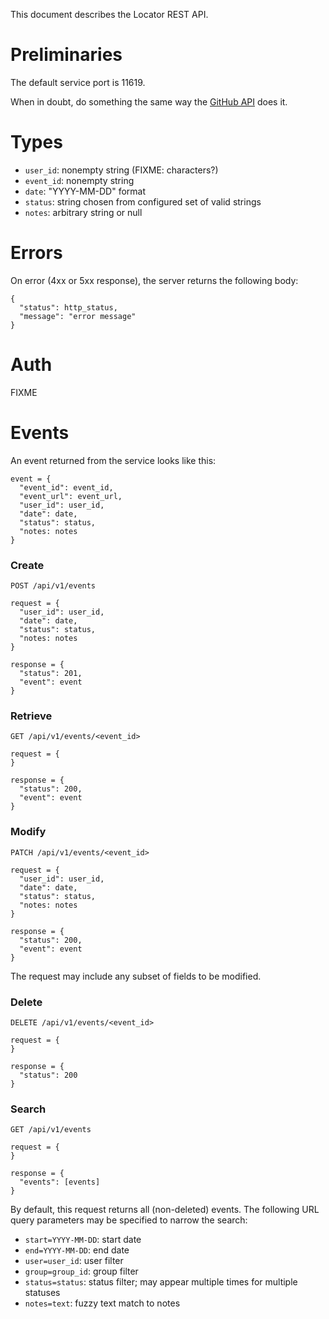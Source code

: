 This document describes the Locator REST API.

# Preliminaries

The default service port is 11619.

When in doubt, do something the same way the [GitHub
API](https://developer.github.com/v3/) does it.


# Types

- `user_id`: nonempty string (FIXME: characters?)
- `event_id`: nonempty string
- `date`: "YYYY-MM-DD" format
- `status`: string chosen from configured set of valid strings
- `notes`: arbitrary string or null


# Errors

On error (4xx or 5xx response), the server returns the following body:
```
{
  "status": http_status,
  "message": "error message"
}
```


# Auth

FIXME


# Events

An event returned from the service looks like this:
```
event = {
  "event_id": event_id,
  "event_url": event_url,
  "user_id": user_id,
  "date": date,
  "status": status,
  "notes: notes
}
```


### Create
```
POST /api/v1/events

request = {
  "user_id": user_id,
  "date": date,
  "status": status,
  "notes: notes
}

response = {
  "status": 201,
  "event": event
}
```

### Retrieve
```
GET /api/v1/events/<event_id>

request = {
}

response = {
  "status": 200,
  "event": event
}
```

### Modify
```
PATCH /api/v1/events/<event_id>

request = {
  "user_id": user_id,
  "date": date,
  "status": status,
  "notes: notes
}

response = {
  "status": 200,
  "event": event
}
```
The request may include any subset of fields to be modified.

### Delete
```
DELETE /api/v1/events/<event_id>

request = {
}

response = {
  "status": 200
}
```

### Search
```
GET /api/v1/events

request = {
}

response = {
  "events": [events]
}
```

By default, this request returns all (non-deleted) events.  The following
URL query parameters may be specified to narrow the search:
- `start=YYYY-MM-DD`: start date
- `end=YYYY-MM-DD`: end date
- `user=user_id`: user filter
- `group=group_id`: group filter
- `status=status`: status filter; may appear multiple times for multiple statuses
- `notes=text`: fuzzy text match to notes

